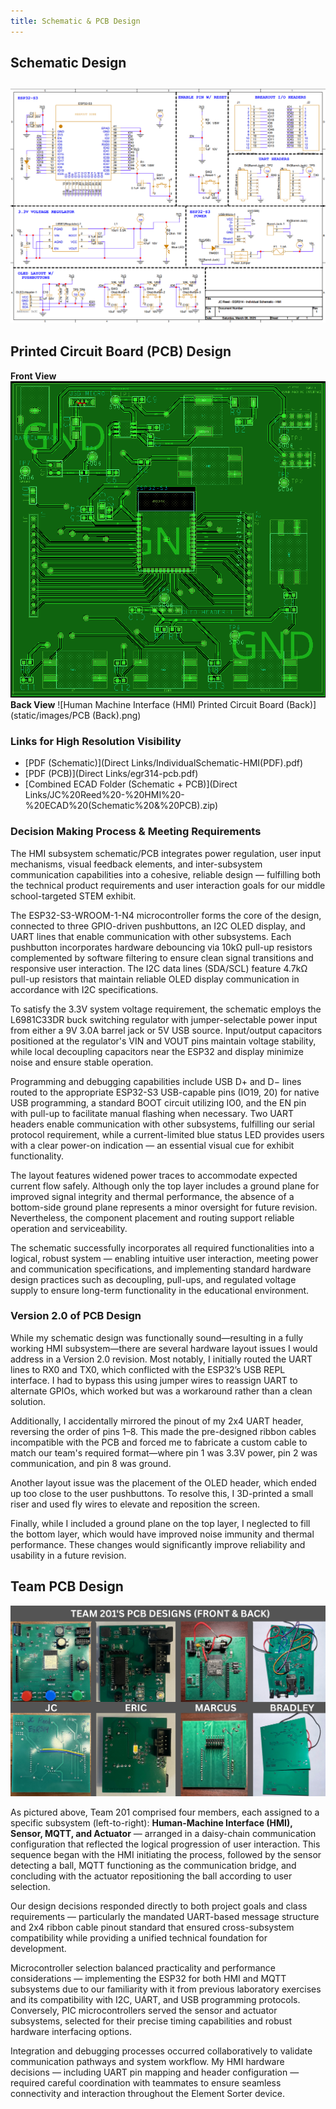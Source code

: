 ```yaml
---
title: Schematic & PCB Design
---
```


## __Schematic Design__
## ![Human Machine Interface (HMI) Schematic](static/images/HMI-Schematic.png)

## __Printed Circuit Board (PCB) Design__
__Front View__
![Human Machine Interface (HMI) Printed Circuit Board (Front)](static/images/HMI-PCB.png)
__Back View__
![Human Machine Interface (HMI) Printed Circuit Board (Back)](static/images/PCB (Back).png)

### __Links for High Resolution Visibility__
- [PDF (Schematic)](Direct Links/IndividualSchematic-HMI(PDF).pdf)
- [PDF (PCB)](Direct Links/egr314-pcb.pdf)
- [Combined ECAD Folder (Schematic + PCB)](Direct Links/JC%20Reed%20-%20HMI%20-%20ECAD%20(Schematic%20&%20PCB).zip)

### __Decision Making Process & Meeting Requirements__
The HMI subsystem schematic/PCB integrates power regulation, user input mechanisms, visual feedback elements, and inter-subsystem communication capabilities into a cohesive, reliable design — fulfilling both the technical product requirements and user interaction goals for our middle school-targeted STEM exhibit.

The ESP32-S3-WROOM-1-N4 microcontroller forms the core of the design, connected to three GPIO-driven pushbuttons, an I2C OLED display, and UART lines that enable communication with other subsystems. Each pushbutton incorporates hardware debouncing via 10kΩ pull-up resistors complemented by software filtering to ensure clean signal transitions and responsive user interaction. The I2C data lines (SDA/SCL) feature 4.7kΩ pull-up resistors that maintain reliable OLED display communication in accordance with I2C specifications.

To satisfy the 3.3V system voltage requirement, the schematic employs the L6981C33DR buck switching regulator with jumper-selectable power input from either a 9V 3.0A barrel jack or 5V USB source. Input/output capacitors positioned at the regulator's VIN and VOUT pins maintain voltage stability, while local decoupling capacitors near the ESP32 and display minimize noise and ensure stable operation.

Programming and debugging capabilities include USB D+ and D− lines routed to the appropriate ESP32-S3 USB-capable pins (IO19, 20) for native USB programming, a standard BOOT circuit utilizing IO0, and the EN pin with pull-up to facilitate manual flashing when necessary. Two UART headers enable communication with other subsystems, fulfilling our serial protocol requirement, while a current-limited blue status LED provides users with a clear power-on indication — an essential visual cue for exhibit functionality.

The layout features widened power traces to accommodate expected current flow safely. Although only the top layer includes a ground plane for improved signal integrity and thermal performance, the absence of a bottom-side ground plane represents a minor oversight for future revision. Nevertheless, the component placement and routing support reliable operation and serviceability.

The schematic successfully incorporates all required functionalities into a logical, robust system — enabling intuitive user interaction, meeting power and communication specifications, and implementing standard hardware design practices such as decoupling, pull-ups, and regulated voltage supply to ensure long-term functionality in the educational environment.

### __Version 2.0 of PCB Design__
While my schematic design was functionally sound—resulting in a fully working HMI subsystem—there are several hardware layout issues I would address in a Version 2.0 revision. Most notably, I initially routed the UART lines to RX0 and TX0, which conflicted with the ESP32’s USB REPL interface. I had to bypass this using jumper wires to reassign UART to alternate GPIOs, which worked but was a workaround rather than a clean solution.

Additionally, I accidentally mirrored the pinout of my 2x4 UART header, reversing the order of pins 1–8. This made the pre-designed ribbon cables incompatible with the PCB and forced me to fabricate a custom cable to match our team's required format—where pin 1 was 3.3V power, pin 2 was communication, and pin 8 was ground.

Another layout issue was the placement of the OLED header, which ended up too close to the user pushbuttons. To resolve this, I 3D-printed a small riser and used fly wires to elevate and reposition the screen.

Finally, while I included a ground plane on the top layer, I neglected to fill the bottom layer, which would have improved noise immunity and thermal performance. These changes would significantly improve reliability and usability in a future revision.

## __Team PCB Design__
![Team 201's PCB Designs](static/images/Team201.png)

As pictured above, Team 201 comprised four members, each assigned to a specific subsystem (left-to-right): __Human-Machine Interface (HMI), Sensor, MQTT, and Actuator__ — arranged in a daisy-chain communication configuration that reflected the logical progression of user interaction. This sequence began with the HMI initiating the process, followed by the sensor detecting a ball, MQTT functioning as the communication bridge, and concluding with the actuator repositioning the ball according to user selection.

Our design decisions responded directly to both project goals and class requirements — particularly the mandated UART-based message structure and 2x4 ribbon cable pinout standard that ensured cross-subsystem compatibility while providing a unified technical foundation for development.

Microcontroller selection balanced practicality and performance considerations — implementing the ESP32 for both HMI and MQTT subsystems due to our familiarity with it from previous laboratory exercises and its compatibility with I2C, UART, and USB programming protocols. Conversely, PIC microcontrollers served the sensor and actuator subsystems, selected for their precise timing capabilities and robust hardware interfacing options.

Integration and debugging processes occurred collaboratively to validate communication pathways and system workflow. My HMI hardware decisions — including UART pin mapping and header configuration — required careful coordination with teammates to ensure seamless connectivity and interaction throughout the Element Sorter device.
